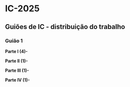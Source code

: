 # IC-2025
## Guiões de IC - distribuição do trabalho 
### Guião 1

**Parte I (4)-**

**Parte II (1)-**

**Parte III (1)-**

**Parte IV (1)-**
